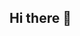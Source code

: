 ## Hi there 👋

<!--
**ayub-mhd51/ayub-mhd51** is a ✨ _special_ ✨ repository because its `README.md` (this file) appears on your GitHub profile.

Hi! My name ia **Ayub Mohamud** and I'm based in Manchester. 
I have a huge interest in IT architecture, sustainable design and business portfolio optimisation.

**Skills**:
Stakeholder Management | Web Development | Green Technology

- 🔭 I’m currently working on a research project focusing on digital transformation in academia.
- 🌱 I’m currently learning Python, to aid my research work in developing ML models to analyse trends.
- 📫 How to reach me: LinkedIn
- 😄 Pronouns: He/him
- ⚡ Fun fact: I can speak 4 languages
-->
